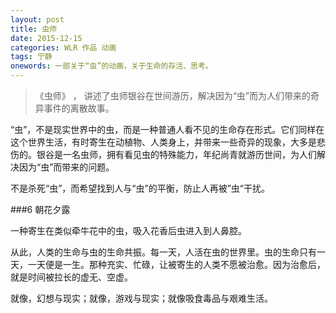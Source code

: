 ```yaml
---
layout: post
title: 虫师
date: 2015-12-15
categories: WLR 作品 动画
tags: 宁静
onewords: 一部关于“虫”的动画，关于生命的存活、思考。
---
```

> 《虫师》 ， 讲述了虫师银谷在世间游历，解决因为“虫”而为人们带来的奇异事件的离散故事。

“虫”，不是现实世界中的虫，而是一种普通人看不见的生命存在形式。它们同样在这个世界生活，有时寄生在动植物、人类身上，并带来一些奇异的现象，大多是悲伤的。银谷是一名虫师，拥有看见虫的特殊能力，年纪尚青就游历世间，为人们解决因为“虫”而带来的问题。

不是杀死“虫”，而希望找到人与“虫”的平衡，防止人再被”虫“干扰。

###6 朝花夕露

一种寄生在类似牵牛花中的虫，吸入花香后虫进入到人鼻腔。

从此，人类的生命与虫的生命共振。每一天，人活在虫的世界里。虫的生命只有一天，一天便是一生。那种充实、忙碌，让被寄生的人类不愿被治愈。因为治愈后，就是时间被拉长的虚无、空虚。

就像，幻想与现实；就像，游戏与现实；就像吸食毒品与艰难生活。

